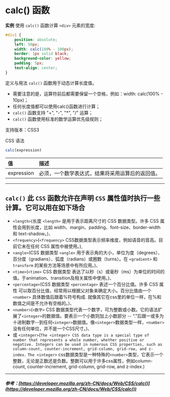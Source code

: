 # calc() 函数

**实例**
使用 `calc()` 函数计算 `<div>` 元素的宽度:

```css
#div1 {
    position: absolute;
    left: 50px;
    width: calc(100% - 100px);
    border: 1px solid black;
    background-color: yellow;
    padding: 5px;
    text-align: center;
}
```

定义与用法
`calc()` 函数用于动态计算长度值。

- 需要注意的是，运算符前后都需要保留一个空格，例如：width: calc(100% - 10px)；
- 任何长度值都可以使用calc()函数进行计算；
- `calc()` 函数支持 "+", "-", "*", "/" 运算；
- `calc()` 函数使用标准的数学运算优先级规则；

支持版本：CSS3

CSS 语法

```js
calc(expression)
```

|值|描述|
|:-|:--|
|expression|必须，一个数学表达式，结果将采用运算后的返回值。|

---------------------------

## `calc()` 此 `CSS` 函数允许在声明 `CSS` 属性值时执行一些计算。它可以用在如下场合

- `<length>`(长度 `<length>` 是用于表示距离尺寸的 CSS 数据类型。许多 CSS 属性会用到长度，比如 width、margin、padding、font-size、border-width 和 text-shadow。)、
- `<frequency>`(`<frequency>` CSS数据类型表示频率维度，例如语音的音高。目前它未在任何 CSS 属性中被使用。),
- `<angle>`(CSS 数据类型 `<angle>` 用于表示角的大小，单位为度（degrees）、 百分度（gradians）、弧度（radians）或圈数（turns）。在 `<gradient>` 和 `transform` 的某些方法等场景中有所应用。)、
- `<time>`(`<time>` CSS 数据类型 表达了以秒（s）或毫秒（ms）为单位的时间的值。于animation、transition及相关属性中使用。)、
- `<percentage>`(CSS 数据类型 `<percentage>` 表述一个百分比值。许多 CSS 属性 可以取百分比值，经常用以根据父对象来确定大小。百分比值由一个`<number>` 具体数值后跟着%符号构成. 就像其它在css里的单位一样，在%和数值之间是不允许有空格的。)、
- `<number>`(`<数字>` CSS 数据类型代表一个数字，可为整数或小数。它的语法扩展了`<integer>`的数据值。要表示一个小数则加上小数部分 -- “."后跟一或多为十进制数字--到任何`<integer>`数据值。像`<integer>`数据类型一样，`<number>`没有任何单位，并不是一个CSS尺寸。)、
- 或 `<integer>`(`The <integer> CSS data type is a special type of number that represents a whole number, whether positive or negative. Integers can be used in numerous CSS properties, such as column-count, counter-increment, grid-column, grid-row, and z-index.`
 `The <integer>` css数据类型是一种特殊的`<number>`类型，它表示一个整数，无论是正数还是负数。整数可以用于许多css属性，例如column-count, counter-increment, grid-column, grid-row, and z-index.)

---------------------------

##### 参考：[https://developer.mozilla.org/zh-CN/docs/Web/CSS/calc()](https://developer.mozilla.org/zh-CN/docs/Web/CSS/calc())
